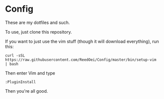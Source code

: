 # Config

These are my dotfiles and such.

To use, just clone this repository.

If you want to just use the vim stuff (though it will download everything), run this:

```
curl -sSL https://raw.githubusercontent.com/ReedOei/Config/master/bin/setup-vim | bash
```

Then enter Vim and type

```
:PluginInstall
```

Then you're all good.

